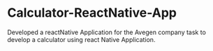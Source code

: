 # Calculator-ReactNative-App
Developed a reactNative Application for the Avegen company task to develop a calculator using react Native Application. 
